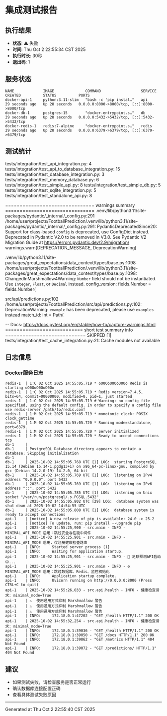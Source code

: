 # 集成测试报告

## 执行结果
- **状态**: ⚠️ 失败
- **时间**: Thu Oct  2 22:55:34 CST 2025
- **执行时长**: 30秒
- **退出码**: 1

## 服务状态
```
NAME             IMAGE              COMMAND                  SERVICE   CREATED          STATUS          PORTS
docker-api-1     python:3.11-slim   "bash -c 'pip instal…"   api       29 seconds ago   Up 28 seconds   0.0.0.0:8000->8000/tcp, [::]:8000->8000/tcp
docker-db-1      postgres:15        "docker-entrypoint.s…"   db        29 seconds ago   Up 28 seconds   0.0.0.0:5432->5432/tcp, [::]:5432->5432/tcp
docker-redis-1   redis:7-alpine     "docker-entrypoint.s…"   redis     29 seconds ago   Up 28 seconds   0.0.0.0:6379->6379/tcp, [::]:6379->6379/tcp
```

## 测试统计
tests/integration/test_api_integration.py: 4
tests/integration/test_api_to_database_integration.py: 15
tests/integration/test_database_integration.py: 3
tests/integration/test_memory_database.py: 6
tests/integration/test_simple_api.py: 8
tests/integration/test_simple_db.py: 5
tests/integration/test_sqlite_integration.py: 5
tests/integration/test_standalone_api.py: 8

=============================== warnings summary ===============================
.venv/lib/python3.11/site-packages/pydantic/_internal/_config.py:291
  /home/user/projects/FootballPrediction/.venv/lib/python3.11/site-packages/pydantic/_internal/_config.py:291: PydanticDeprecatedSince20: Support for class-based `config` is deprecated, use ConfigDict instead. Deprecated in Pydantic V2.0 to be removed in V3.0. See Pydantic V2 Migration Guide at https://errors.pydantic.dev/2.9/migration/
    warnings.warn(DEPRECATION_MESSAGE, DeprecationWarning)

.venv/lib/python3.11/site-packages/great_expectations/data_context/types/base.py:1098
  /home/user/projects/FootballPrediction/.venv/lib/python3.11/site-packages/great_expectations/data_context/types/base.py:1098: ChangedInMarshmallow4Warning: `Number` field should not be instantiated. Use `Integer`, `Float`, or `Decimal` instead.
    config_version: fields.Number = fields.Number(

src/api/predictions.py:102
  /home/user/projects/FootballPrediction/src/api/predictions.py:102: DeprecationWarning: `example` has been deprecated, please use `examples` instead
    match_id: int = Path(

-- Docs: https://docs.pytest.org/en/stable/how-to/capture-warnings.html
=========================== short test summary info ============================
SKIPPED [1] tests/integration/test_cache_integration.py:21: Cache modules not available

## 日志信息
### Docker服务日志
```
redis-1  | 1:C 02 Oct 2025 14:55:05.719 * oO0OoO0OoO0Oo Redis is starting oO0OoO0OoO0Oo
redis-1  | 1:C 02 Oct 2025 14:55:05.719 * Redis version=7.4.5, bits=64, commit=00000000, modified=0, pid=1, just started
redis-1  | 1:C 02 Oct 2025 14:55:05.719 # Warning: no config file specified, using the default config. In order to specify a config file use redis-server /path/to/redis.conf
redis-1  | 1:M 02 Oct 2025 14:55:05.719 * monotonic clock: POSIX clock_gettime
redis-1  | 1:M 02 Oct 2025 14:55:05.720 * Running mode=standalone, port=6379.
redis-1  | 1:M 02 Oct 2025 14:55:05.720 * Server initialized
redis-1  | 1:M 02 Oct 2025 14:55:05.720 * Ready to accept connections tcp
db-1     | 
db-1     | PostgreSQL Database directory appears to contain a database; Skipping initialization
db-1     | 
db-1     | 2025-10-02 14:55:05.768 UTC [1] LOG:  starting PostgreSQL 15.14 (Debian 15.14-1.pgdg13+1) on x86_64-pc-linux-gnu, compiled by gcc (Debian 14.2.0-19) 14.2.0, 64-bit
db-1     | 2025-10-02 14:55:05.769 UTC [1] LOG:  listening on IPv4 address "0.0.0.0", port 5432
db-1     | 2025-10-02 14:55:05.769 UTC [1] LOG:  listening on IPv6 address "::", port 5432
db-1     | 2025-10-02 14:55:05.785 UTC [1] LOG:  listening on Unix socket "/var/run/postgresql/.s.PGSQL.5432"
db-1     | 2025-10-02 14:55:05.802 UTC [29] LOG:  database system was shut down at 2025-10-02 14:54:55 UTC
db-1     | 2025-10-02 14:55:05.808 UTC [1] LOG:  database system is ready to accept connections
api-1    | [notice] A new release of pip is available: 24.0 -> 25.2
api-1    | [notice] To update, run: pip install --upgrade pip
api-1    | 2025-10-02 14:55:25,900 - src.main - INFO - MINIMAL_API_MODE 启用：跳过安全与性能中间件
api-1    | 2025-10-02 14:55:25,901 - src.main - INFO - MINIMAL_API_MODE 启用，仅注册健康检查路由
api-1    | INFO:     Started server process [1]
api-1    | INFO:     Waiting for application startup.
api-1    | 2025-10-02 14:55:25,901 - src.main - INFO - 🚀 足球预测API启动中...
api-1    | 2025-10-02 14:55:25,901 - src.main - INFO - ⚙️ MINIMAL_API_MODE 启用：跳过数据库、Redis、监控初始化
api-1    | INFO:     Application startup complete.
api-1    | INFO:     Uvicorn running on http://0.0.0.0:8000 (Press CTRL+C to quit)
api-1    | 2025-10-02 14:55:26,033 - src.api.health - INFO - 健康检查请求: minimal_mode=True
api-1    | ⚠️  使用通用方式抑制 Marshmallow 警告
api-1    | ⚠️  使用通用方式抑制 Marshmallow 警告
api-1    | ⚠️  使用通用方式抑制 Marshmallow 警告
api-1    | INFO:     172.18.0.1:47202 - "GET /health HTTP/1.1" 200 OK
api-1    | 2025-10-02 14:55:32,254 - src.api.health - INFO - 健康检查请求: minimal_mode=True
api-1    | INFO:     172.18.0.1:39036 - "GET /health HTTP/1.1" 200 OK
api-1    | INFO:     172.18.0.1:39050 - "GET /docs HTTP/1.1" 200 OK
api-1    | INFO:     172.18.0.1:39062 - "GET /metrics HTTP/1.1" 404 Not Found
api-1    | INFO:     172.18.0.1:39072 - "GET /predictions/ HTTP/1.1" 404 Not Found
```

## 建议
- 如果测试失败，请检查服务是否正常运行
- 确认数据库连接配置正确
- 查看具体测试失败原因

---
Generated at Thu Oct  2 22:55:40 CST 2025
